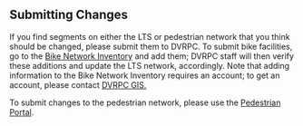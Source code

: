 ## Submitting Changes
If you find segments on either the LTS or pedestrian network that you think should be changed, please submit them to DVRPC. To submit bike facilities, go to 
the [Bike Network Inventory](https://www.dvrpc.org/webmaps/bikenetworkinventory/) and add them; DVRPC staff will then verify these additions and update the LTS network, accordingly. 
Note that adding information to the Bike Network Inventory requires an account; to get an account, please contact [DVRPC GIS.](mailto:mruane@dvrpc.org)

To submit changes to the pedestrian network, please use the [Pedestrian Portal](https://www2.dvrpc.org/asp/dvrpcwalk/Identity/Account/Login?ReturnUrl=%2Fasp%2Fdvrpcwalk%2Fedit). 
